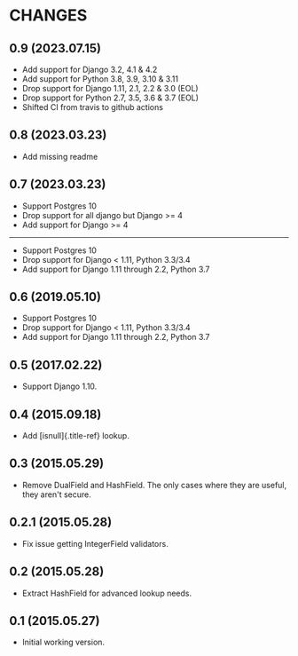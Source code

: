 # CHANGES

## 0.9 (2023.07.15)

 - Add support for Django 3.2, 4.1 & 4.2
 - Add support for Python 3.8, 3.9, 3.10 & 3.11
 - Drop support for Django 1.11, 2.1, 2.2 & 3.0 (EOL)
 - Drop support for Python 2.7, 3.5, 3.6 & 3.7 (EOL)
 - Shifted CI from travis to github actions

## 0.8 (2023.03.23)

-   Add missing readme

## 0.7 (2023.03.23)

-   Support Postgres 10
-   Drop support for all django but Django \>= 4
-   Add support for Django \>= 4

------------------------------------------------------------------------

-   Support Postgres 10
-   Drop support for Django \< 1.11, Python 3.3/3.4
-   Add support for Django 1.11 through 2.2, Python 3.7

## 0.6 (2019.05.10)

-   Support Postgres 10
-   Drop support for Django \< 1.11, Python 3.3/3.4
-   Add support for Django 1.11 through 2.2, Python 3.7

## 0.5 (2017.02.22)

-   Support Django 1.10.

## 0.4 (2015.09.18)

-   Add [isnull]{.title-ref} lookup.

## 0.3 (2015.05.29)

-   Remove DualField and HashField. The only cases where they are
    useful, they aren\'t secure.

## 0.2.1 (2015.05.28)

-   Fix issue getting IntegerField validators.

## 0.2 (2015.05.28)

-   Extract HashField for advanced lookup needs.

## 0.1 (2015.05.27)

-   Initial working version.

